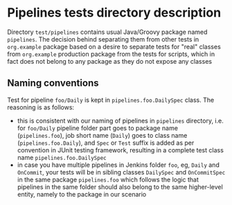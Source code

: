 # Pipelines tests directory description

Directory `test/pipelines` contains usual Java/Groovy package named `pipelines`.
The decision behind separating them from other tests in `org.example` package based on a desire
to separate tests for "real" classes from `org.example` production package from the tests for
scripts, which in fact does not belong to any package as they do not expose any classes


## Naming conventions

Test for pipeline `foo/Daily` is kept in `pipelines.foo.DailySpec` class. The reasoning is as
follows:

- this is consistent with our naming of pipelines in `pipelines` directory, i.e. for `foo/Daily`
  pipeline folder part goes to package name (`pipelines.foo`), job short name (`Daily`) goes to
  class name (`pipelines.foo.Daily`), and `Spec` or `Test` suffix is added as per convention
  in JUnit testing framework, resulting in a complete test class name `pipelines.foo.DailySpec`
- in case you have multiple pipelines in Jenkins folder `foo`, eg, `Daily` and `OnCommit`, your
  tests will be in sibling classes `DailySpec` and `OnCommitSpec` in the same package
  `pipelines.foo` which follows the logic that pipelines in the same folder should also belong
  to the same higher-level entity, namely to the package in our scenario
